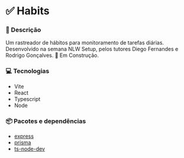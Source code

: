 
# ✅ **Habits**

### 💬 Descrição

Um rastreador de hábitos para monitoramento de tarefas diárias. Desenvolvido na semana NLW Setup, pelos tutores Diego Fernandes e Rodrigo Gonçalves. 🚧 Em Construção.

### 💻 Tecnologias

* Vite
* React
* Typescript
* Node

### 📦 Pacotes e dependências

* [express](https://expressjs.com/)
* [prisma](https://www.prisma.io/)
* [ts-node-dev](https://www.npmjs.com/package/ts-node-dev)
